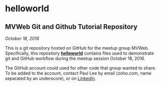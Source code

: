 # helloworld

## MVWeb Git and Github Tutorial Repository
*October 18, 2016*

This is a git repository hosted on GitHub for the meetup group MVWeb. Specifically, this repository [**helloworld**](https://github.com/mohawkvalley) contains files used to demonstrate git and GitHub workflow during the meetup session October 18, 2016.

The GitHub account could used for other code that group wanted to share. To be added to the account, contact Paul Lee by email (zoho.com, name separated by an underscore), or on [LinkedIn](https://www.linkedin.com/in/paul-lee-697a61b5).